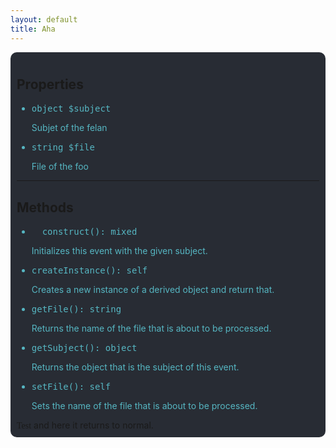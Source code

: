 ```yaml
---
layout: default
title: Aha
---
```

<div class="context">
    <div style="border-radius: 10px; background-color: #282c34; padding: 10px;">
    <h2>Properties</h2>
    <ul style="list-style: disc; color: #56b6c2;">
      <li><pre><span class="yellowcolor">object</span> <span class="redcolor">$subject</span></pre>Subjet of the felan</li>
      <li><pre><span class="yellowcolor">string</span> <span class="redcolor">$file</span></pre>File of the foo</li>
    </ul>
    <hr>
    <div style="border-radius: 10px;">
    <h2>Methods</h2>
    <ul style="list-style: disc; color: #56b6c2;">
      <li><pre><span class="bluecolor">__construct</span><span class="purplecolor">()</span>: <span class="yellowcolor">mixed</span></pre>Initializes this event with the given subject.</li>
      <li><pre><span class="bluecolor">createInstance</span><span class="purplecolor">()</span>: <span class="yellowcolor">self</span></pre>Creates a new instance of a derived object and return that.</li>
      <li><pre><span>getFile(): string</span></pre>Returns the name of the file that is about to be processed.</li>
      <li><pre><span>getSubject(): object</span></pre>Returns the object that is the subject of this event.</li>
      <li><pre><span>setFile(): self</span></pre>Sets the name of the file that is about to be processed.</li>
    </ul>
</div>
<span style="font-family:Fira Code">Test</span> and here it returns to normal.
